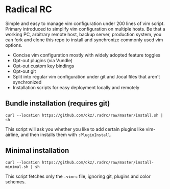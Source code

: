 # Radical RC

Simple and easy to manage vim configuration under 200 lines of vim script.
Primary introduced to simplify vim configuration on multiple hosts.
Be that a working PC, arbitrary remote host, backup server, production system,
you can fork and clone this repo to install and synchronize commonly used vim options.

- Concise vim configuration mostly with widely adopted feature toggles
- Opt-out plugins (via Vundle)
- Opt-out custom key bindings
- Opt-out git
- Split into regular vim configuration under git and .local files that aren't synchronized
- Installation scripts for easy deployment locally and remotely

## Bundle installation (requires git)

```
curl --location https://github.com/dkz/.radrc/raw/master/install.sh | sh
```

This script will ask you whether you like to add certain plugins like
vim-airline, and then installs them with `:PluginInstall`.

## Minimal installation

```
curl --location https://github.com/dkz/.radrc/raw/master/install-minimal.sh | sh
```

This script fetches only the `.vimrc` file, ignoring git, plugins and color schemes.
